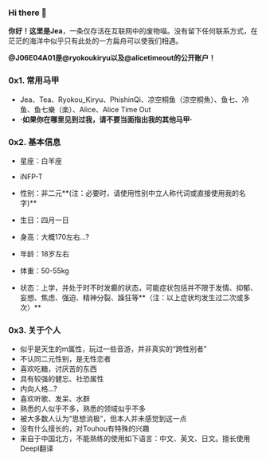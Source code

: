 ### Hi there 👋

**你好！这里是Jea**，一条仅存活在互联网中的废物喵。没有留下任何联系方式，在茫茫的海洋中似乎只有此处的一方扁舟可以使我们相遇。

**@J06E04A01是@ryokoukiryu以及@alicetimeout的公开账户！**

### 0x1. 常用马甲

* Jea、Tea、Ryokou_Kiryu、PhishinQi、凉空桐鱼（涼空桐魚）、鱼七、冷鱼、鱼七樂（楽）、Alice、Alice Time Out
* **·如果你在哪里见到过我，请不要当面指出我的其他马甲·**

### 0x2. 基本信息

* 星座：白羊座
* iNFP-T
* 性别：非二元**(注：必要时，请使用性别中立人称代词或直接使用我的名字)**

* 生日：四月一日 

* 身高：大概170左右...?

* 年龄：18岁左右

* 体重：50-55kg

* 状态：上学，并处于时不时发癫的状态，可能症状包括并不限于发情、抑郁、妄想、焦虑、强迫、精神分裂、躁狂等**（注：以上症状均发生过二次或多次）**

### 0x3. 关于个人

* 似乎是天生的m属性，玩过一些音游，并非真实的“跨性别者”
* 不认同二元性别，是无性恋者
* 喜欢吃糖，讨厌苦的东西
* 具有较强的健忘、社恐属性
* 内向人格...?
* 喜欢听歌、发呆、水群
* 熟悉的人似乎不多，熟悉的领域似乎不多
* 被大多数人认为“思想消极”，但本人并未感觉到这一点
* 没有什么擅长的，对Touhou有特殊的兴趣
* 来自于中国北方，不能熟练的使用如下语言：中文、英文、日文。擅长使用Deepl翻译
